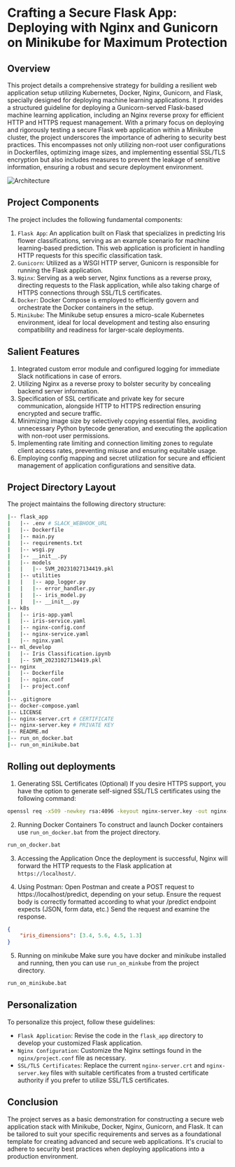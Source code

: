 # Crafting a Secure Flask App: Deploying with Nginx and Gunicorn on Minikube for Maximum Protection
## Overview

This project details a comprehensive strategy for building a resilient web application setup utilizing Kubernetes, Docker, Nginx, Gunicorn, and Flask, specially designed for deploying machine learning applications. It provides a structured guideline for deploying a Gunicorn-served Flask-based machine learning application, including an Nginx reverse proxy for efficient HTTP and HTTPS request management. With a primary focus on deploying and rigorously testing a secure Flask web application within a Minikube cluster, the project underscores the importance of adhering to security best practices. This encompasses not only utilizing non-root user configurations in Dockerfiles, optimizing image sizes, and implementing essential SSL/TLS encryption but also includes measures to prevent the leakage of sensitive information, ensuring a robust and secure deployment environment.
    
    
![Architecture](https://lh6.googleusercontent.com/UQJjOnPSiafDTICrSyDzAA7civKZvIyVAwxJIFDAMaTqegYHGXzlaaFIVmUtS36vSQ5qqcMJrIWWUVydAgx0C6LfZKWEO0Lfn0T-c0Nb3S63BRhQ9T3r_Ti7N_5exNJ5pDN2CPIH4OHZ6W5AQaNyRn4)
    
    
## Project Components

The project includes the following fundamental components:

1. `Flask App`: An application built on Flask that specializes in predicting Iris flower classifications, serving as an example scenario for machine learning-based prediction. This web application is proficient in handling HTTP requests for this specific classification task.
2. `Gunicorn`: Utilized as a WSGI HTTP server, Gunicorn is responsible for running the Flask application.
3. `Nginx`: Serving as a web server, Nginx functions as a reverse proxy, directing requests to the Flask application, while also taking charge of HTTPS connections through SSL/TLS certificates.
4. `Docker`: Docker Compose is employed to efficiently govern and orchestrate the Docker containers in the setup.
5. `Minikube`: The Minikube setup ensures a micro-scale Kubernetes environment, ideal for local development and testing also ensuring compatibility and readiness for larger-scale deployments.

## Salient Features
1. Integrated custom error module and configured logging for immediate Slack notifications in case of errors.
2. Utilizing Nginx as a reverse proxy to bolster security by concealing backend server information.
3. Specification of SSL certificate and private key for secure communication, alongside HTTP to HTTPS redirection ensuring encrypted and secure traffic.
4. Minimizing image size by selectively copying essential files, avoiding unnecessary Python bytecode generation, and executing the application with non-root user permissions.
5. Implementing rate limiting and connection limiting zones to regulate client access rates, preventing misuse and ensuring equitable usage.
6. Employing config mapping and secret utilization for secure and efficient management of application configurations and sensitive data.

## Project Directory Layout
The project maintains the following directory structure:

```bash
|-- flask_app
|   |-- .env # SLACK_WEBHOOK_URL
|   |-- Dockerfile
|   |-- main.py
|   |-- requirements.txt
|   |-- wsgi.py
|   |-- __init__.py
|   |-- models
|   |   |-- SVM_20231027134419.pkl
|   |-- utilities
|   |   |-- app_logger.py
|   |   |-- error_handler.py
|   |   |-- iris_model.py
|   |   |-- __init__.py
|-- k8s
|   |-- iris-app.yaml
|   |-- iris-service.yaml
|   |-- nginx-config.conf
|   |-- nginx-service.yaml
|   |-- nginx.yaml
|-- ml_develop
|   |-- Iris Classification.ipynb
|   |-- SVM_20231027134419.pkl
|-- nginx
|   |-- Dockerfile
|   |-- nginx.conf
|   |-- project.conf
|
|-- .gitignore
|-- docker-compose.yaml
|-- LICENSE
|-- nginx-server.crt # CERTIFICATE
|-- nginx-server.key # PRIVATE KEY
|-- README.md
|-- run_on_docker.bat
|-- run_on_minikube.bat
```

## Rolling out deployments

1. Generating SSL Certificates (Optional)
If you desire HTTPS support, you have the option to generate self-signed SSL/TLS certificates using the following command:

```bash
openssl req -x509 -newkey rsa:4096 -keyout nginx-server.key -out nginx-server.crt -days 365 -nodes
```
2. Running Docker Containers 
To construct and launch Docker containers use `run_on_docker.bat` from the project directory.

```bash
run_on_docker.bat
```
3. Accessing the Application
Once the deployment is successful, Nginx will forward the HTTP requests to the Flask application at `https://localhost/`. 

4. Using Postman:
Open Postman and create a POST request to https://localhost/predict, depending on your setup. Ensure the request body is correctly formatted according to what your /predict endpoint expects (JSON, form data, etc.)
Send the request and examine the response.

```json
{
    "iris_dimensions": [3.4, 5.6, 4.5, 1.3]
}
```
5. Running on minikube
Make sure you have docker and minikube installed and running, then you can use `run_on_minkube` from the project directory.

```bash
run_on_minikube.bat
```


## Personalization

To personalize this project, follow these guidelines:

- `Flask Application`: Revise the code in the `flask_app` directory to develop your customized Flask application.
- `Nginx Configuration`: Customize the Nginx settings found in the `nginx/project.conf` file as necessary.
- `SSL/TLS Certificates`: Replace the current `nginx-server.crt` and `nginx-server.key` files with suitable certificates from a trusted certificate authority if you prefer to utilize SSL/TLS certificates.

## Conclusion
The project serves as a basic demonstration for constructing a secure web application stack with Minikube, Docker, Nginx, Gunicorn, and Flask. It can be tailored to suit your specific requirements and serves as a foundational template for creating advanced and secure web applications. It's crucial to adhere to security best practices when deploying applications into a production environment.